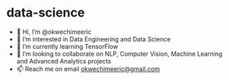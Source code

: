 # data-science
- 👋  Hi, I’m @okwechimeeric 
- 👀  I’m interested in Data Engineering and Data Science
- 🌱  I’m currently learning TensorFlow
- 🤝  I’m looking to collaborate on NLP, Computer Vision, Machine Learning and Advanced Analytics projects
- 📫  Reach me on email okwechimeeric@gmail.com
